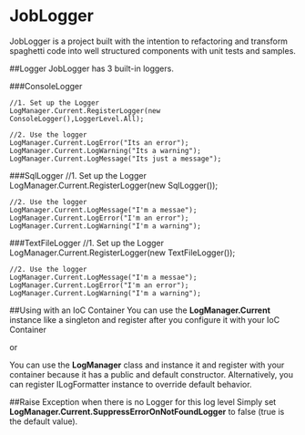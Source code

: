 # JobLogger
JobLogger is a project built with the intention to refactoring and transform spaghetti code into well structured components with unit tests and samples.

##Logger
JobLogger has 3 built-in loggers.

###ConsoleLogger

    //1. Set up the Logger
    LogManager.Current.RegisterLogger(new ConsoleLogger(),LoggerLevel.All);

    //2. Use the logger
    LogManager.Current.LogError("Its an error");
    LogManager.Current.LogWarning("Its a warning");
    LogManager.Current.LogMessage("Its just a message");


###SqlLogger
    //1. Set up the Logger
    LogManager.Current.RegisterLogger(new SqlLogger());

    //2. Use the logger
    LogManager.Current.LogMessage("I'm a messae");
    LogManager.Current.LogError("I'm an error");
    LogManager.Current.LogWarning("I'm a warning");

###TextFileLogger
    //1. Set up the Logger
    LogManager.Current.RegisterLogger(new TextFileLogger());

    //2. Use the logger
    LogManager.Current.LogMessage("I'm a messae");
    LogManager.Current.LogError("I'm an error");
    LogManager.Current.LogWarning("I'm a warning");


##Using with an IoC Container
You can use the **LogManager.Current** instance like a singleton and register after you configure it with your IoC Container

or

You can use the **LogManager** class and instance it and register with your container because it has a public and default constructor. Alternatively, you can register ILogFormatter instance to override default behavior.

##Raise Exception when there is no Logger for this log level
Simply set **LogManager.Current.SuppressErrorOnNotFoundLogger**  to false (true is the default value).

